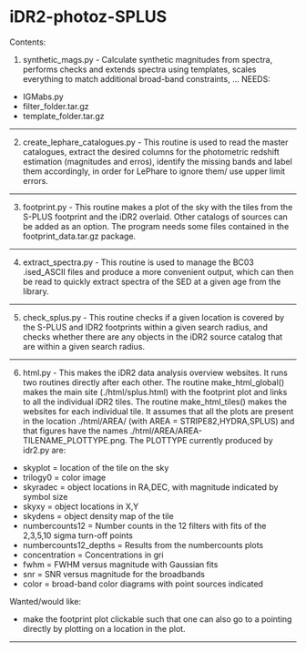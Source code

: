 # iDR2-photoz-SPLUS
Contents:

1. synthetic_mags.py - 
Calculate synthetic magnitudes from spectra, performs checks and extends spectra using templates, scales everything to match additional broad-band constraints, ...
NEEDS:
- IGMabs.py
- filter_folder.tar.gz
- template_folder.tar.gz
---
2. create_lephare_catalogues.py - 
This routine is used to read the master catalogues, extract the desired columns for the photometric redshift estimation (magnitudes and erros), identify the missing bands and label them accordingly, in order for LePhare to ignore them/ use upper limit errors.
---
3. footprint.py - 
This routine makes a plot of the sky with the tiles from the S-PLUS footprint and the iDR2 overlaid. Other catalogs of sources can be added as an option. The program needs some files contained in the footprint_data.tar.gz package.
---
4. extract_spectra.py - 
This routine is used to manage the BC03 .ised_ASCII files and produce a more convenient output, which can then be read to quickly extract spectra of the SED at a given age from the library. 
---
5. check_splus.py - 
This routine checks if a given location is covered by the S-PLUS and IDR2 footprints within a given search radius, and checks whether there are any objects in the iDR2 source catalog that are within a given search radius.
---
6. html.py - 
This makes the iDR2 data analysis overview websites. It runs two routines directly after each other. The routine make_html_global() makes the main site (./html/splus.html) with the footprint plot and links to all the individual iDR2 tiles. The routine make_html_tiles() makes the websites for each individual tile. It assumes that all the plots are present in the location ./html/AREA/ (with AREA = STRIPE82,HYDRA,SPLUS) and that figures have the names ./html/AREA/AREA-TILENAME_PLOTTYPE.png. The PLOTTYPE currently produced by idr2.py are:
- skyplot = location of the tile on the sky
- trilogy0 = color image
- skyradec = object locations in RA,DEC, with magnitude indicated by symbol size
- skyxy = object locations in X,Y
- skydens = object density map of the tile
- numbercounts12 = Number counts in the 12 filters with fits of the 2,3,5,10 sigma turn-off points
- numbercounts12_depths = Results from the numbercounts plots
- concentration = Concentrations in gri
- fwhm = FWHM versus magnitude with Gaussian fits 
- snr = SNR versus magnitude for the broadbands
- color = broad-band color diagrams with point sources indicated

Wanted/would like:
- make the footprint plot clickable such that one can also go to a pointing directly by plotting on a location in the plot.
---

